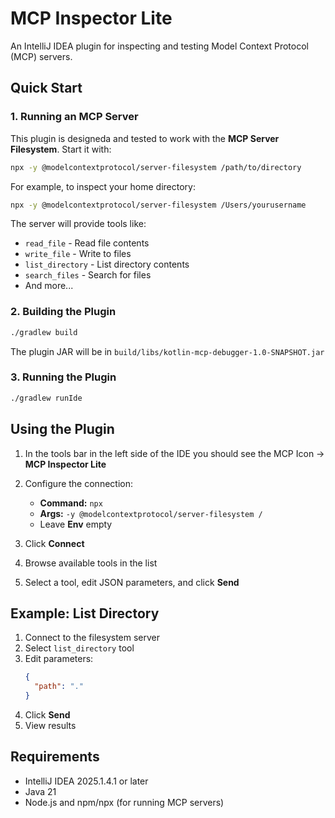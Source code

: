# MCP Inspector Lite

An IntelliJ IDEA plugin for inspecting and testing Model Context Protocol (MCP) servers.

## Quick Start

### 1. Running an MCP Server

This plugin is designeda and tested to work with the **MCP Server Filesystem**. Start it with:

```bash
npx -y @modelcontextprotocol/server-filesystem /path/to/directory
```

For example, to inspect your home directory:
```bash
npx -y @modelcontextprotocol/server-filesystem /Users/yourusername
```

The server will provide tools like:
- `read_file` - Read file contents
- `write_file` - Write to files
- `list_directory` - List directory contents
- `search_files` - Search for files
- And more...

### 2. Building the Plugin

```bash
./gradlew build
```

The plugin JAR will be in `build/libs/kotlin-mcp-debugger-1.0-SNAPSHOT.jar`

### 3. Running the Plugin


```bash
./gradlew runIde
```

## Using the Plugin

1. In the tools bar in the left side of the IDE you should see the MCP Icon -> **MCP Inspector Lite**

2. Configure the connection:
   - **Command:** `npx`
   - **Args:** `-y @modelcontextprotocol/server-filesystem /`
   - Leave **Env** empty

3. Click **Connect**

4. Browse available tools in the list

5. Select a tool, edit JSON parameters, and click **Send**

## Example: List Directory

1. Connect to the filesystem server
2. Select `list_directory` tool
3. Edit parameters:
   ```json
   {
     "path": "."
   }
   ```
4. Click **Send**
5. View results

## Requirements

- IntelliJ IDEA 2025.1.4.1 or later
- Java 21
- Node.js and npm/npx (for running MCP servers)
